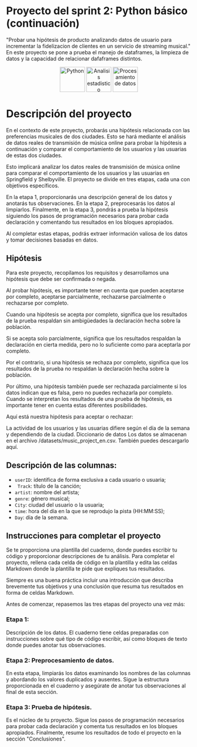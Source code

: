 # Proyecto del sprint 2: Python básico (continuación)
"Probar una hipótesis de producto analizando datos de usuario para incrementar la fidelizacion de clientes en un servicio de streaming musical."
En este proyecto se pone a prueba el manejo de dataframes, la limpieza de datos y la capacidad de relacionar dafaframes distintos.



<div align='center'>
<img width="68" alt="Python" src="https://github.com/user-attachments/assets/9490877c-755c-4ec0-a17f-2c190d17d3b1">

<img width="68" alt="Analisis estadistico" src="https://github.com/user-attachments/assets/a4bb5b36-dd6a-4ce6-b2db-472914612830">
<img width="68" alt="Procesamiento de datos" src="https://github.com/user-attachments/assets/d30df958-5623-40c1-a421-0dd77f2883d2"></div>



# Descripción del proyecto
En el contexto de este proyecto, probarás una hipótesis relacionada con las preferencias musicales de dos ciudades. Esto se hará mediante el análisis de datos reales de transmisión de música online para probar la hipótesis a continuación y comparar el comportamiento de los usuarios y las usuarias de estas dos ciudades.

Esto implicará analizar los datos reales de transmisión de música online para comparar el comportamiento de los usuarios y las usuarias en Springfield y Shelbyville. El proyecto se divide en tres etapas, cada una con objetivos específicos.

En la etapa 1, proporcionarás una descripción general de los datos y anotarás tus observaciones. En la etapa 2, preprocesarás los datos al limpiarlos. Finalmente, en la etapa 3, pondrás a prueba la hipótesis siguiendo los pasos de programación necesarios para probar cada declaración y comentando tus resultados en los bloques apropiados.

Al completar estas etapas, podrás extraer información valiosa de los datos y tomar decisiones basadas en datos.

## Hipótesis
Para este proyecto, recopilamos los requisitos y desarrollamos una hipótesis que debe ser confirmada o negada.

Al probar hipótesis, es importante tener en cuenta que pueden aceptarse por completo, aceptarse parcialmente, rechazarse parcialmente o rechazarse por completo.

Cuando una hipótesis se acepta por completo, significa que los resultados de la prueba respaldan sin ambigüedades la declaración hecha sobre la población.

Si se acepta solo parcialmente, significa que los resultados respaldan la declaración en cierta medida, pero no lo suficiente como para aceptarla por completo.

Por el contrario, si una hipótesis se rechaza por completo, significa que los resultados de la prueba no respaldan la declaración hecha sobre la población.

Por último, una hipótesis también puede ser rechazada parcialmente si los datos indican que es falsa, pero no puedes rechazarla por completo. Cuando se interpretan los resultados de una prueba de hipótesis, es importante tener en cuenta estas diferentes posibilidades.

Aquí está nuestra hipótesis para aceptar o rechazar:

La actividad de los usuarios y las usuarias difiere según el día de la semana y dependiendo de la ciudad.
Diccionario de datos
Los datos se almacenan en el archivo /datasets/music_project_en.csv. También puedes descargarlo aquí.

## Descripción de las columnas:

- `userID`: identifica de forma exclusiva a cada usuario o usuaria;
- ` Track`: título de la canción;
- `artist`: nombre del artista;
- `genre`: género musical;
- `City`: ciudad del usuario o la usuaria;
- `time`: hora del día en la que se reprodujo la pista (HH:MM:SS);
- `Day`: día de la semana.
## Instrucciones para completar el proyecto
Se te proporciona una plantilla del cuaderno, donde puedes escribir tu código y proporcionar descripciones de tu análisis. Para completar el proyecto, rellena cada celda de código en la plantilla y edita las celdas Markdown donde la plantilla te pide que expliques tus resultados.

Siempre es una buena práctica incluir una introducción que describa brevemente tus objetivos y una conclusión que resuma tus resultados en forma de celdas Markdown. 

Antes de comenzar, repasemos las tres etapas del proyecto una vez más:

### Etapa 1: 
Descripción de los datos. El cuaderno tiene celdas preparadas con instrucciones sobre qué tipo de código escribir, así como bloques de texto donde puedes anotar tus observaciones.

### Etapa 2: Preprocesamiento de datos. 
En esta etapa, limpiarás los datos examinando los nombres de las columnas y abordando los valores duplicados y ausentes. Sigue la estructura proporcionada en el cuaderno y asegúrate de anotar tus observaciones al final de esta sección.

### Etapa 3: Prueba de hipótesis. 
Es el núcleo de tu proyecto. Sigue los pasos de programación necesarios para probar cada declaración y comenta tus resultados en los bloques apropiados. Finalmente, resume los resultados de todo el proyecto en la sección "Conclusiones".



